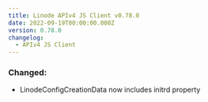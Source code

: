 ```yaml
---
title: Linode APIv4 JS Client v0.78.0
date: 2022-09-19T00:00:00.000Z
version: 0.78.0
changelog:
  - APIv4 JS Client
---
```


### Changed:
- LinodeConfigCreationData now includes initrd property
